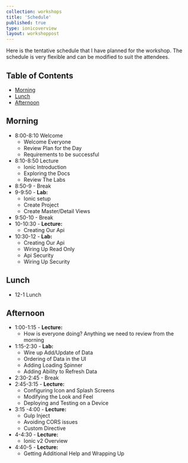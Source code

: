 ```yaml
---
collection: workshops
title: 'Schedule'
published: true
type: ionicoverview
layout: workshoppost
---
```


Here is the tentative schedule that I have planned for the workshop.  The schedule is very flexible and can be modified to suit the attendees.

<!-- START doctoc generated TOC please keep comment here to allow auto update -->
<!-- DON'T EDIT THIS SECTION, INSTEAD RE-RUN doctoc TO UPDATE -->
<h2>Table of Contents</h2>

- [Morning](#morning)
- [Lunch](#lunch)
- [Afternoon](#afternoon)

<!-- END doctoc generated TOC please keep comment here to allow auto update -->


## Morning

* 8:00-8:10 Welcome
    * Welcome Everyone
    * Review Plan for the Day
    * Requirements to be successful
* 8:10-8:50 Lecture
    * Ionic Introduction
    * Exploring the Docs
    * Review The Labs
* 8:50-9 - Break
* 9-9:50 - **Lab:**
    * Ionic setup
    * Create Project
    * Create Master/Detail Views
* 9:50-10 - Break
* 10-10:30 - **Lecture:**
    * Creating Our Api
* 10:30-12 - **Lab:**
    * Creating Our Api
    * Wiring Up Read Only
    * Api Security
    * Wiring Up Security

## Lunch

* 12-1 Lunch


## Afternoon

* 1:00-1:15 - **Lecture:**
    * How is everyone doing? Anything we need to review from the morning
* 1:15-2:30 - **Lab:**
    * Wire up Add/Update of Data
    * Ordering of Data in the UI
    * Adding Loading Spinner
    * Adding Ability to Refresh Data
* 2:30-2:45 - Break
* 2:45-3:15 - **Lecture:**
    * Configuring Icon and Splash Screens
    * Modifying the Look and Feel
    * Deploying and Testing on a Device
* 3:15 -4:00 - **Lecture:**
    * Gulp Inject
    * Avoiding CORS issues
    * Custom Directive
* 4-4:30 - **Lecture:**
    * Ionic v2 Overview
* 4:40-5 - **Lecture:**
    * Getting Additional Help and Wrapping Up